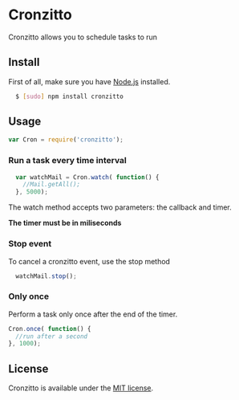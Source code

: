 Cronzitto
================================
Cronzitto allows you to schedule tasks to run

## Install
First of all, make sure you have [Node.js](http://nodejs.org/) installed.

```bash
  $ [sudo] npm install cronzitto
```

## Usage
```js
var Cron = require('cronzitto');
```

### Run a task every time interval
```js
  var watchMail = Cron.watch( function() {
    //Mail.getAll();
  }, 5000);
```
The watch method accepts two parameters: the callback and timer.

**The timer must be in miliseconds**

### Stop event
To cancel a cronzitto event, use the stop method

```js
  watchMail.stop();
```

### Only once
Perform a task only once after the end of the timer.

```js
Cron.once( function() {
  //run after a second
}, 1000);
```

## License
Cronzitto is available under the [MIT license](http://opensource.org/licenses/MIT).